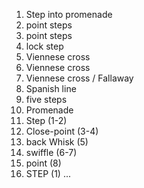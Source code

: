 1. Step into promenade
2. point steps
3. point steps
4. lock step
5. Viennese cross
6. Viennese cross
7. Viennese cross / Fallaway
8. Spanish line
8. five steps
9. Promenade
10. Step (1-2)
11. Close-point (3-4)
12. back Whisk (5)
13. swiffle (6-7)
14. point (8)
15. STEP (1)
...
